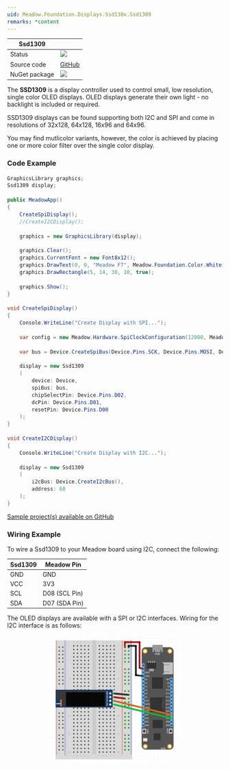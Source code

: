 ```yaml
---
uid: Meadow.Foundation.Displays.Ssd130x.Ssd1309
remarks: *content
---
```


| Ssd1309 | |
|--------|--------|
| Status | <img src="https://img.shields.io/badge/Working-brightgreen" style="width: auto; height: -webkit-fill-available;" /> |
| Source code | [GitHub](https://github.com/WildernessLabs/Meadow.Foundation/tree/master/Source/Meadow.Foundation.Peripherals/Displays.Ssd130x.Ssd1309) |
| NuGet package | <a href="https://www.nuget.org/packages/Meadow.Foundation.Displays.Ssd130x/" target="_blank"><img src="https://img.shields.io/nuget/v/Meadow.Foundation.Displays.Ssd130x.svg?label=Meadow.Foundation.Displays.Ssd130x" /></a> |

The **SSD1309** is a display controller used to control small, low resolution, single color OLED displays. OLED displays generate their own light - no backlight is included or required.

SSD1309 displays can be found supporting both I2C and SPI and come in resolutions of 32x128, 64x128, 16x96 and 64x96.

You may find mutlicolor variants, however, the color is achieved by placing one or more color filter over the single color display.

### Code Example

```csharp
GraphicsLibrary graphics;
Ssd1309 display;

public MeadowApp()
{
    CreateSpiDisplay();
    //CreateI2CDisplay();

    graphics = new GraphicsLibrary(display);

    graphics.Clear();
    graphics.CurrentFont = new Font8x12();
    graphics.DrawText(0, 0, "Meadow F7", Meadow.Foundation.Color.White);
    graphics.DrawRectangle(5, 14, 30, 10, true);

    graphics.Show();
}

void CreateSpiDisplay()
{
    Console.WriteLine("Create Display with SPI...");

    var config = new Meadow.Hardware.SpiClockConfiguration(12000, Meadow.Hardware.SpiClockConfiguration.Mode.Mode0);

    var bus = Device.CreateSpiBus(Device.Pins.SCK, Device.Pins.MOSI, Device.Pins.MISO, config);

    display = new Ssd1309
    (
        device: Device,
        spiBus: bus,
        chipSelectPin: Device.Pins.D02,
        dcPin: Device.Pins.D01,
        resetPin: Device.Pins.D00
    );
}

void CreateI2CDisplay()
{
    Console.WriteLine("Create Display with I2C...");

    display = new Ssd1309
    (
        i2cBus: Device.CreateI2cBus(),
        address: 60
    );
}

```

[Sample project(s) available on GitHub](https://github.com/WildernessLabs/Meadow.Foundation/tree/master/Source/Meadow.Foundation.Peripherals/Displays.Ssd130x.Ssd1309/Samples/Displays.Ssd130x.Ssd1309_Sample)

### Wiring Example

 To wire a Ssd1309 to your Meadow board using I2C, connect the following:

| Ssd1309 | Meadow Pin    |
|---------|---------------|
| GND     | GND           |
| VCC     | 3V3           |
| SCL     | D08 (SCL Pin) |
| SDA     | D07 (SDA Pin) |

The OLED displays are available with a SPI or I2C interfaces. Wiring for the I2C interface is as follows:

<img src="../../API_Assets/Meadow.Foundation.Displays.Ssd1309/SSD1309_Fritzing.png" 
    style="width: 60%; display: block; margin-left: auto; margin-right: auto;" />




